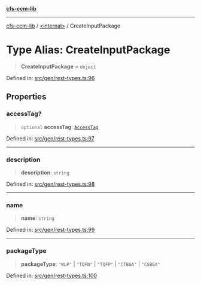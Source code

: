[**cfs-ccm-lib**](../../README.md)

***

[cfs-ccm-lib](../../README.md) / [\<internal\>](../README.md) / CreateInputPackage

# Type Alias: CreateInputPackage

> **CreateInputPackage** = `object`

Defined in: [src/gen/rest-types.ts:96](#)

## Properties

### accessTag?

> `optional` **accessTag**: [`AccessTag`](../../type-aliases/AccessTag.md)

Defined in: [src/gen/rest-types.ts:97](#)

***

### description

> **description**: `string`

Defined in: [src/gen/rest-types.ts:98](#)

***

### name

> **name**: `string`

Defined in: [src/gen/rest-types.ts:99](#)

***

### packageType

> **packageType**: `"WLP"` \| `"TQFN"` \| `"TQFP"` \| `"CTBGA"` \| `"CSBGA"`

Defined in: [src/gen/rest-types.ts:100](#)
